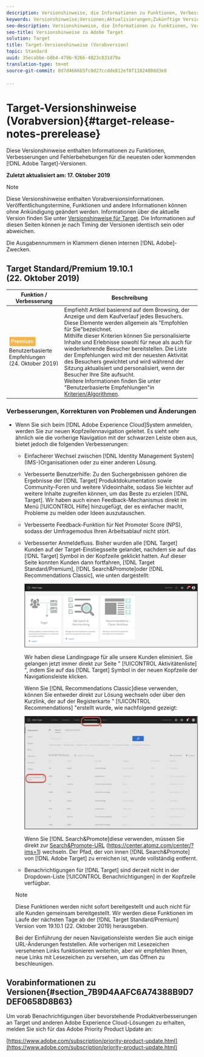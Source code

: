 ```yaml
---
description: Versionshinweise, die Informationen zu Funktionen, Verbesserungen und Fehlerbehebungen in den neuesten oder kommenden Adobe Target-Versionen enthalten.
keywords: Versionshinweise;Versionen;Aktualisierungen;Zukünftige Versionen;Verbesserungen;neue Funktionen;Fehlerbehebungen
seo-description: Versionshinweise, die Informationen zu Funktionen, Verbesserungen und Fehlerbehebungen in den neuesten oder künftigen DNL-Adobe Target-Versionen enthalten.
seo-title: Versionshinweise zu Adobe Target
solution: Target
title: Target-Versionshinweise (Vorabversion)
topic: Standard
uuid: 35ecabbe-b8b4-479b-9266-4823c831d79a
translation-type: tm+mt
source-git-commit: 0d7d4666b5fc0d27ccdde812ef8f1182400dd3e8

---
```



# Target-Versionshinweise (Vorabversion){#target-release-notes-prerelease}

Diese Versionshinweise enthalten Informationen zu Funktionen, Verbesserungen und Fehlerbehebungen für die neuesten oder kommenden [!DNL Adobe Target]-Versionen.

**Zuletzt aktualisiert am: 17. Oktober 2019**

>[!NOTE]
>
>Diese Versionshinweise enthalten Vorabversionsinformationen. Veröffentlichungstermine, Funktionen und andere Informationen können ohne Ankündigung geändert werden. Informationen über die aktuelle Version finden Sie unter [Versionshinweise für Target](release-notes.md). Die Informationen auf diesen Seiten können je nach Timing der Versionen identisch sein oder abweichen.
>
>Die Ausgabennummern in Klammern dienen internen [!DNL Adobe]-Zwecken.

## Target Standard/Premium 19.10.1 (22. Oktober 2019)

| Funktion  / Verbesserung | Beschreibung |
| --- | --- |
| ![Premium-Zeichen](/help/assets/premium.png) Benutzerbasierte Empfehlungen<br>(24. Oktober 2019) | Empfiehlt Artikel basierend auf dem Browsing, der Anzeige und dem Kaufverlauf jedes Besuchers. Diese Elemente werden allgemein als "Empfohlen für Sie"bezeichnet.<br>Mithilfe dieser Kriterien können Sie personalisierte Inhalte und Erlebnisse sowohl für neue als auch für wiederkehrende Besucher bereitstellen. Die Liste der Empfehlungen wird mit der neuesten Aktivität des Besuchers gewichtet und wird während der Sitzung aktualisiert und personalisiert, wenn der Besucher Ihre Site aufsucht.<br>Weitere Informationen finden Sie unter "Benutzerbasierte Empfehlungen"in [Kriterien/Algorithmen](/help/c-recommendations/c-algorithms/algorithms.md#criteria-algorithms). |

### Verbesserungen, Korrekturen von Problemen und Änderungen

* Wenn Sie sich beim [!DNL Adobe Experience Cloud]System anmelden, werden Sie zur neuen Kopfzeilennavigation geleitet. Es sieht sehr ähnlich wie die vorherige Navigation mit der schwarzen Leiste oben aus, bietet jedoch die folgenden Verbesserungen:

   * Einfacherer Wechsel zwischen [!DNL Identity Management System] (IMS-)Organisationen oder zu einer anderen Lösung.
   * Verbesserte Benutzerhilfe: Zu den Suchergebnissen gehören die Ergebnisse der [!DNL Target] Produktdokumentation sowie Community-Foren und weitere Videoinhalte, sodass Sie leichter auf weitere Inhalte zugreifen können, um das Beste zu erzielen [!DNL Target]. Wir haben auch einen Feedback-Mechanismus direkt im Menü [!UICONTROL Hilfe] hinzugefügt, der es einfacher macht, Probleme zu melden oder Ideen auszutauschen.

   * Verbesserte Feedback-Funktion für Net Promoter Score (NPS), sodass der Umfragemodus Ihren Arbeitsablauf nicht stört.
   * Verbesserter Anmeldefluss. Bisher wurden alle [!DNL Target] Kunden auf der Target-Einstiegsseite gelandet, nachdem sie auf das [!DNL Target] Symbol in der Kopfzeile geklickt hatten. Auf dieser Seite konnten Kunden dann fortfahren, [!DNL Target Standard/Premium], [!DNL Search&Promote]oder [!DNL Recommendations Classic], wie unten dargestellt:

      ![Landingpage](/help/r-release-notes/assets/landing.png)

      Wir haben diese Landingpage für alle unsere Kunden eliminiert. Sie gelangen jetzt immer direkt zur Seite " [!UICONTROL Aktivitätenliste] ", indem Sie auf das [!DNL Target] Symbol in der neuen Kopfzeile der Navigationsleiste klicken.

      Wenn Sie [!DNL Recommendations Classic]diese verwenden, können Sie entweder direkt zur Lösung wechseln oder über den Kurzlink, der auf der Registerkarte " [!UICONTROL Recommendations] "erstellt wurde, wie nachfolgend gezeigt:

      ![Recs Classic Deep-Link](/help/r-release-notes/assets/recs-classic.png)

      Wenn Sie [!DNL Search&Promote]diese verwenden, müssen Sie direkt zur [Search&amp;Promote-URL](https://center.atomz.com/center/?ims=1) (https://center.atomz.com/center/?ims=1) wechseln. Der Pfad, der von innen [!DNL Search&Promote] von [!DNL Adobe Target] zu erreichen ist, wurde vollständig entfernt.

   * Benachrichtigungen für [!DNL Target] sind derzeit nicht in der Dropdown-Liste [!UICONTROL Benachrichtigungen] in der Kopfzeile verfügbar.
   >[!NOTE]
   >
   >Diese Funktionen werden nicht sofort bereitgestellt und auch nicht für alle Kunden gemeinsam bereitgestellt. Wir werden diese Funktionen im Laufe der nächsten Tage ab der [!DNL Target Standard/Premium] Version vom 19.10.1 (22. Oktober 2019) herausgeben.
   >
   >Bei der Einführung der neuen Navigationsleiste werden Sie auch einige URL-Änderungen feststellen. Alle vorherigen mit Lesezeichen versehenen Links funktionieren weiterhin, aber wir empfehlen Ihnen, neue Links mit Lesezeichen zu versehen, um das Öffnen zu beschleunigen.

## Vorabinformationen zu Versionen{#section_7B9D4AAFC6A74388B9D7DEF0658D8B63}

Um vorab Benachrichtigungen über bevorstehende Produktverbesserungen an Target und anderen Adobe Experience Cloud-Lösungen zu erhalten, melden Sie sich für das Adobe Priority Product Update an:

[https://www.adobe.com/subscription/priority-product-update.html](https://www.adobe.com/subscription/priority-product-update.html)
